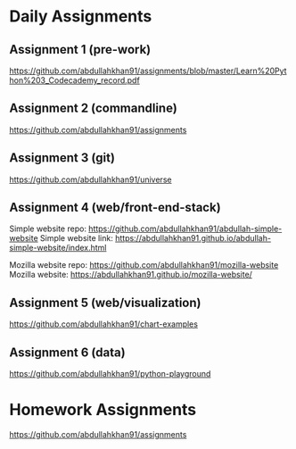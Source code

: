 # Daily Assignments

## Assignment 1 (pre-work)
https://github.com/abdullahkhan91/assignments/blob/master/Learn%20Python%203_Codecademy_record.pdf

## Assignment 2 (commandline)
https://github.com/abdullahkhan91/assignments

## Assignment 3 (git) 
https://github.com/abdullahkhan91/universe

## Assignment 4 (web/front-end-stack)
Simple website repo: https://github.com/abdullahkhan91/abdullah-simple-website
Simple website link: https://abdullahkhan91.github.io/abdullah-simple-website/index.html

Mozilla website repo: https://github.com/abdullahkhan91/mozilla-website
Mozilla website: https://abdullahkhan91.github.io/mozilla-website/

## Assignment 5 (web/visualization)
https://github.com/abdullahkhan91/chart-examples

## Assignment 6 (data)
https://github.com/abdullahkhan91/python-playground

# Homework Assignments
https://github.com/abdullahkhan91/assignments
